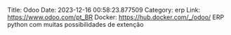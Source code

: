 Title: Odoo
Date: 2023-12-16 00:58:23.877509
Category: erp
Link: https://www.odoo.com/pt_BR
Docker: https://hub.docker.com/_/odoo/
ERP python com muitas possibilidades de extenção
